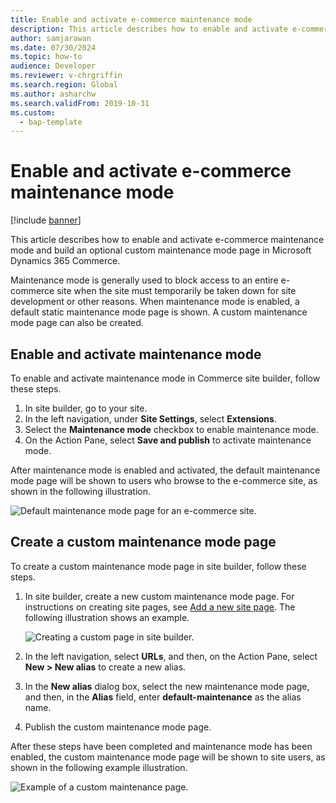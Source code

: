 ```yaml
---
title: Enable and activate e-commerce maintenance mode
description: This article describes how to enable and activate e-commerce maintenance mode and build an optional custom maintenance mode page in Microsoft Dynamics 365 Commerce.
author: samjarawan
ms.date: 07/30/2024
ms.topic: how-to
audience: Developer
ms.reviewer: v-chrgriffin
ms.search.region: Global
ms.author: asharchw
ms.search.validFrom: 2019-10-31
ms.custom: 
  - bap-template
---
```

# Enable and activate e-commerce maintenance mode

[!include [banner](../../finance/includes/banner.md)]

This article describes how to enable and activate e-commerce maintenance mode and build an optional custom maintenance mode page in Microsoft Dynamics 365 Commerce.

Maintenance mode is generally used to block access to an entire e-commerce site when the site must temporarily be taken down for site development or other reasons. When maintenance mode is enabled, a default static maintenance mode page is shown. A custom maintenance mode page can also be created.

## Enable and activate maintenance mode

To enable and activate maintenance mode in Commerce site builder, follow these steps.

1. In site builder, go to your site. 
1. In the left navigation, under **Site Settings**, select **Extensions**.
1. Select the **Maintenance mode** checkbox to enable maintenance mode.
1. On the Action Pane, select **Save and publish** to activate maintenance mode.

After maintenance mode is enabled and activated, the default maintenance mode page will be shown to users who browse to the e-commerce site, as shown in the following illustration.

![Default maintenance mode page for an e-commerce site.](../media/maintenance-mode_1.png)

## Create a custom maintenance mode page

To create a custom maintenance mode page in site builder, follow these steps.

1. In site builder, create a new custom maintenance mode page. For instructions on creating site pages, see [Add a new site page](../add-new-page.md). The following illustration shows an example.

    ![Creating a custom page in site builder.](../media/maintenance-mode_2.png)

1. In the left navigation, select **URLs**, and then, on the Action Pane, select **New \> New alias** to create a new alias.
1. In the **New alias** dialog box, select the new maintenance mode page, and then, in the **Alias** field, enter **default-maintenance** as the alias name.
1. Publish the custom maintenance mode page.

After these steps have been completed and maintenance mode has been enabled, the custom maintenance mode page will be shown to site users, as shown in the following example illustration.

![Example of a custom maintenance page.](../media/maintenance-mode_3.png)
